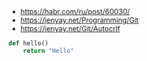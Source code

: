 
- https://habr.com/ru/post/60030/
- https://jenyay.net/Programming/Git
- https://jenyay.net/Git/Autocrlf

~~~ python
def hello()
    return "Hello"
~~~
